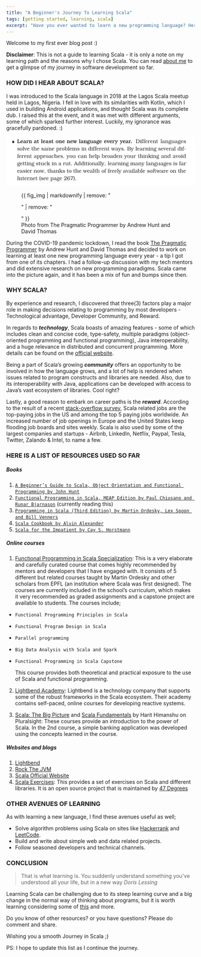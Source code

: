 ```yaml
---
title: "A Beginner's Journey To Learning Scala"
tags: [getting started, learning, scala]
excerpt: "Have you ever wanted to learn a new programming language? Here is a note on my learning path and the reasons why I chose Scala."
---
```


Welcome to my first ever blog post :)

**Disclaimer**: This is not a guide to learning Scala - it is only a note on my learning path and the reasons why I chose Scala.
You can read [about me](/about/) to get a glimpse of my journey in software development so far.

### HOW DID I HEAR ABOUT SCALA?
I was introduced to the Scala language in 2018 at the Lagos Scala meetup held in Lagos, Nigeria. I fell in love with its similarities with Kotlin, which I used in building Android applications, and thought Scala was its complete dub. I raised this at the event, and it was met with different arguments, some of which sparked further interest. Luckily, my ignorance was gracefully pardoned. :)

![Photo from The Pragmatic Programmer by Andrew Hunt and David Thomas](/images/pragmatic_programmer-citation.png)
<figure>
  {{ fig_img | markdownify | remove: "<p>" | remove: "</p>" }}
  <figcaption>Photo from The Pragmatic Programmer by Andrew Hunt and David Thomas</figcaption>
</figure>

During the COVID-19 pandemic lockdown, I read the book [The Pragmatic Programmer](https://www.amazon.com/Pragmatic-Programmer-Journeyman-Master/dp/020161622X) by Andrew Hunt and David Thomas and decided to work on learning at least one new programming language every year - a tip I got from one of its chapters. I had a follow-up discussion with my tech mentors and did extensive research on new programming paradigms. Scala came into the picture again, and it has been a mix of fun and bumps since then.

### WHY SCALA?
By experience and research, I discovered that three(3) factors play a major role in making decisions relating to programming by most developers - Technological advantage, Developer Community, and Reward.

In regards to ***technology***, Scala boasts of amazing features - some of which includes clean and concise code, type-safety, multiple paradigms (object-oriented programming and functional
programming), Java interoperability, and a huge relevance in distributed and concurrent programming.
More details can be found on the [official website](https://www.scala-lang.org/).

Being a part of Scala’s growing ***community*** offers an opportunity to be involved in how the language grows, and a lot of help is rendered when issues related to program constructs and libraries are needed. Also, due to its interoperability with Java, applications can be developed with access to Java’s vast ecosystem of libraries. Cool right?

Lastly, a good reason to embark on career paths is the ***reward***. According to the result of a recent [stack-overflow survey](https://insights.stackoverflow.com/survey/2019#top-paying-technologies), Scala related jobs are the top-paying jobs in the US and among the top 5 paying jobs worldwide. An increased number of job openings in Europe and the United States keep flooding job boards and sites weekly. Scala is also used by some of the largest companies and startups - Airbnb, LinkedIn, Netflix, Paypal, Tesla, Twitter, Zalando & Intel, to name a few.


### HERE IS A LIST OF RESOURCES USED SO FAR
##### Books
1. [`A Beginner’s Guide to Scala, Object Orientation and Functional Programming by John Hunt`](https://link.springer.com/book/10.1007/978-3-319-06776-6)
2. [`Functional Programming in Scala, MEAP Edition by Paul Chiusano and Runar Bjarnason`](https://www.manning.com/books/functional-programming-in-scala) (currently reading this)
3. [`Programming in Scala (Third Edition) by Martin Ordesky, Lex Spoon and Bill Venners`](https://booksites.artima.com/programming_in_scala_3ed)
4. [`Scala Cookbook by Alvin Alexander`](https://www.oreilly.com/library/view/scala-cookbook/9781449340292/)
5. [`Scala for the Impatient by Cay S. Horstmann`](https://www.oreilly.com/library/view/scala-for-the/9780132761772/)


##### Online courses
1. [Functional Programming in Scala Specialization](https://www.coursera.org/specializations/scala?):
This is a very elaborate and carefully curated course that comes highly recommended by mentors and developers that I have engaged with. It consists of 5 different but related courses taught by Martin Ordesky and other scholars from EPFL (an institution where Scala was first designed). The courses are currently included in the school’s curriculum, which makes it very recommended as graded assignments and a capstone project are available to students. The courses include;
* `Functional Programming Principles in Scala`
* `Functional Program Design in Scala`
* `Parallel programming`
* `Big Data Analysis with Scala and Spark`
* `Functional Programming in Scala Capstone`

    This course provides both theoretical and practical exposure to the use of Scala and functional programming.

2. [Lightbend Academy](https://www.lightbend.com/academy/): Lightbend is a technology company that supports some of the robust frameworks in the Scala ecosystem. Their academy contains self-paced, online courses for developing reactive systems.

3. [Scala: The Big Picture](https://www.pluralsight.com/courses/scala-big-picture) and [Scala Fundamentals](https://www.pluralsight.com/courses/scala-fundamentals) by Harit Himanshu on Pluralsight: These courses provide an introduction to the power of Scala. In the 2nd course, a simple banking application was developed using the concepts learned in the course.


##### Websites and blogs
1. [Lightbend](https://www.lightbend.com)
2. [Rock The JVM](https://rockthejvm.com/)
3. [Scala Official Website](https://www.scala-lang.org/)
4. [Scala Exercises](https://scala-exercises.org/): This provides a set of exercises on Scala and different libraries. It is an open source project that is maintained by [47 Degrees](http://www.47deg.com/)


### OTHER AVENUES OF LEARNING
As with learning a new language, I find these avenues useful as well;
* Solve algorithm problems using Scala on sites like [Hackerrank](https://www.hackerrank.com/dashboard) and [LeetCode](https://leetcode.com/problemset/all/).
* Build and write about simple web and data related projects.
* Follow seasoned developers and technical channels.


### CONCLUSION
> That is what learning is. You suddenly understand something you've understood all your life, but in a new way <cite>Doris Lessing</cite>

Learning Scala can be challenging due to its steep learning curve and a big change in the normal way of thinking about programs, but it is worth learning considering some of [this](/a-beginners-journey-to-learning-scala/#why-scala) and more.

Do you know of other resources? or you have questions? Please do comment and share.

Wishing you a smooth Journey in Scala ;)

PS: I hope to update this list as I continue the journey.